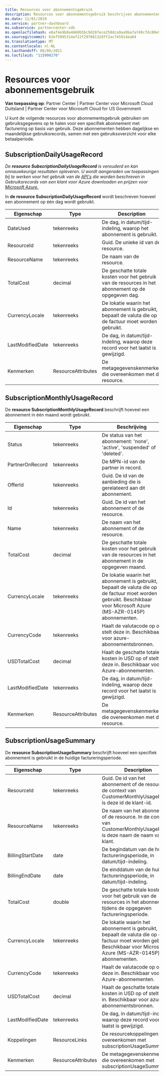 ```yaml
---
title: Resources voor abonnementsgebruik
description: Resources voor abonnementsgebruik beschrijven abonnementen met facturering op basis van gebruik. Deze abonnementen hebben dagelijkse en maandelijkse gebruiksrecords, samen met een gebruiksoverzicht voor elke betaalperiode.
ms.date: 11/01/2019
ms.service: partner-dashboard
ms.subservice: partnercenter-sdk
ms.openlocfilehash: e8af4e9b8a4660b5bc9d287ece258dca9aa9ba7a749cfdc89e9c9b47e4af61b1
ms.sourcegitcommit: 63ef5995314ef22f29768132dff2acf45914ea84
ms.translationtype: MT
ms.contentlocale: nl-NL
ms.lasthandoff: 08/06/2021
ms.locfileid: "115990270"
---
```

# <a name="subscription-usage-resources"></a>Resources voor abonnementsgebruik

**Van toepassing op**: Partner Center | Partner Center voor Microsoft Cloud Duitsland | Partner Center voor Microsoft Cloud for US Government

U kunt de volgende resources voor abonnementsgebruik gebruiken om gebruiksgegevens op te halen voor een specifiek abonnement met facturering op basis van gebruik. Deze abonnementen hebben dagelijkse en maandelijkse gebruiksrecords, samen met een gebruiksoverzicht voor elke betaalperiode.

## <a name="subscriptiondailyusagerecord"></a>SubscriptionDailyUsageRecord

*De **resource SubscriptionDailyUsageRecord** is verouderd en kan onnauwkeurige resultaten opleveren. U wordt aangeraden uw toepassingen bij te werken voor het gebruik van de [API's](get-a-customer-s-utilization-record-for-azure.md) die worden beschreven in Gebruiksrecords van een klant voor Azure downloaden en prijzen voor [Microsoft Azure.](get-prices-for-microsoft-azure.md)*

In **de resource SubscriptionDailyUsageRecord** wordt beschreven hoeveel een abonnement op één dag wordt gebruikt.

| Eigenschap         | Type               | Description                                                                                   |
|------------------|--------------------|-----------------------------------------------------------------------------------------------|
| DateUsed         | tekenreeks             | De dag, in datum/tijd-indeling, waarop het abonnement is gebruikt.                                 |
| ResourceId       | tekenreeks             | Guid. De unieke id van de resource.                                                          |
| ResourceName     | tekenreeks             | De naam van de resource.                                                                     |
| TotalCost        | decimal             | De geschatte totale kosten voor het gebruik van de resources in het abonnement op de opgegeven dag.     |
| CurrencyLocale   | tekenreeks             | De lokatie waarin het abonnement is gebruikt, bepaalt de valuta die op de factuur moet worden gebruikt. |
| LastModifiedDate | tekenreeks             | De dag, in datum/tijd-indeling, waarop deze record voor het laatst is gewijzigd.                             |
| Kenmerken       | ResourceAttributes | De metagegevenskenmerken die overeenkomen met de resource.                                        |

## <a name="subscriptionmonthlyusagerecord"></a>SubscriptionMonthlyUsageRecord

De **resource SubscriptionMonthlyUsageRecord** beschrijft hoeveel een abonnement in één maand wordt gebruikt.

| Eigenschap         | Type               | Beschrijving                                                                                   |
|------------------|--------------------|-----------------------------------------------------------------------------------------------|
| Status           | tekenreeks             | De status van het abonnement: 'none', 'active', 'suspended' of 'deleted'.                  |
| PartnerOnRecord  | tekenreeks             | De MPN-id van de partner in record.                                                        |
| OfferId          | tekenreeks             | Guid. De id van de aanbieding die is gerelateerd aan dit abonnement.                                       |
| Id               | tekenreeks             | Guid. De id van het abonnement of de resource.                                                 |
| Name             | tekenreeks             | De naam van het abonnement of de resource.                                                     |
| TotalCost        | decimal             | De geschatte totale kosten voor het gebruik van de resources in het abonnement in de opgegeven maand.   |
| CurrencyLocale   | tekenreeks             | De lokatie waarin het abonnement is gebruikt, bepaalt de valuta die op de factuur moet worden gebruikt. Beschikbaar voor Microsoft Azure (MS-AZR-0145P) abonnementen. |
| CurrencyCode     | tekenreeks             | Haalt de valutacode op of stelt deze in. Beschikbaar voor azure-abonnementsbronnen.                                         |
| USDTotalCost     | decimal             | Haalt de geschatte totale kosten in USD op of stelt deze in. Beschikbaar voor Azure-abonnementen.                                         |
| LastModifiedDate | tekenreeks             | De dag, in datum/tijd-indeling, waarop deze record voor het laatst is gewijzigd.                             |
| Kenmerken       | ResourceAttributes | De metagegevenskenmerken die overeenkomen met de resource.                                        |

## <a name="subscriptionusagesummary"></a>SubscriptionUsageSummary

De **resource SubscriptionUsageSummary** beschrijft hoeveel een specifiek abonnement is gebruikt in de huidige factureringsperiode.

| Eigenschap         | Type               | Description                                                                                                            |
|------------------|--------------------|------------------------------------------------------------------------------------------------------------------------|
| ResourceId       | tekenreeks             | Guid. De id van het abonnement of de resource. In de context van CustomerMonthlyUsageRecord is deze id de klant-id. |
| ResourceName     | tekenreeks             | De naam van het abonnement of de resource. In de context van CustomerMonthlyUsageRecord is deze naam de naam van de klant. |
| BillingStartDate | date               | De begindatum van de huidige factureringsperiode, in datum/tijd-indeling.                                                     |
| BillingEndDate   | date               | De einddatum van de huidige factureringsperiode, in datum/tijd-indeling.                                                       |
| TotalCost        | double             | De geschatte totale kosten voor het gebruik van de resources in het abonnement tijdens de opgegeven factureringsperiode.               |
| CurrencyLocale   | tekenreeks             | De lokatie waarin het abonnement is gebruikt, bepaalt de valuta die op de factuur moet worden gebruikt. Beschikbaar voor Microsoft Azure (MS-AZR-0145P) abonnementen. |
| CurrencyCode   | tekenreeks             | Haalt de valutacode op of stelt deze in. Beschikbaar voor Azure-abonnementen.                                         |
| USDTotalCost   | decimal             | Haalt de geschatte totale kosten in USD op of stelt deze in. Beschikbaar voor azure-abonnementsbronnen.                                         |
| LastModifiedDate | tekenreeks             | De dag, in datum/tijd-indeling, waarop deze record voor het laatst is gewijzigd.                                                      |
| Koppelingen            | ResourceLinks      | De resourcekoppelingen die overeenkomen met subscriptionUsageSummary.                                                      |
| Kenmerken       | ResourceAttributes | De metagegevenskenmerken die overeenkomen met subscriptionUsageSummary.                                                 |
